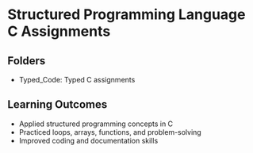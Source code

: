 # Structured Programming Language C Assignments

## Folders
- Typed_Code: Typed C assignments

## Learning Outcomes
- Applied structured programming concepts in C
- Practiced loops, arrays, functions, and problem-solving
- Improved coding and documentation skills
